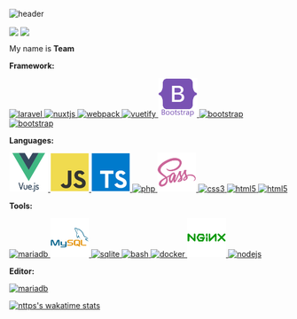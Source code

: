 ![header](https://capsule-render.vercel.app/api?type=slice&color=auto&height=150&section=header&text=Hi%20there%20👋&fontSize=50&fontColor=0049bf&animation=twinkling&fontAlign=80&fontAlignY=20&rotate=370)

<span>
  <img align="center" src="https://github-readme-stats.vercel.app/api/top-langs/?username=nttps&show_icons=true&theme=dracula&layout=compact&hide_border=true" />
</span>
<span>
  <img align="center" src="https://github-readme-stats.vercel.app/api?username=nttps&include_all_commits=true&show_icons=true&theme=dracula&hide=issues&hide_border=true&count_private=true" />
</span>


My name is **Team**


**Framework:**

<a href="https://laravel.com/" target="_blank"> <img src="https://cdn.svgporn.com/logos/laravel.svg" alt="laravel" width="70" height="70"/> </a> <a href="https://nuxtjs.org/" target="_blank"> <img src="https://cdn.svgporn.com/logos/nuxt.svg" alt="nuxtjs" width="70" height="70"/> </a> <a href="https://webpack.js.org" target="_blank"> <img src="https://cdn.svgporn.com/logos/webpack.svg" alt="webpack" width="70" height="70"/> </a> <a href="https://vuetifyjs.com/en/" target="_blank"> <img src="https://cdn.svgporn.com/logos/vuetifyjs.svg" alt="vuetify" width="70" height="70"/> </a> <a href="https://getbootstrap.com" target="_blank"> <img src="https://raw.githubusercontent.com/devicons/devicon/master/icons/bootstrap/bootstrap-plain-wordmark.svg" alt="bootstrap" width="70" height="70"/> </a> <a href="https://tailwindcss.com" target="_blank"> <img src="https://cdn.svgporn.com/logos/tailwindcss.svg" alt="bootstrap" width="70" height="70"/> </a> <a href="https://vitejs.dev" target="_blank"> <img src="https://cdn.svgporn.com/logos/vitejs.svg" alt="bootstrap" width="70" height="70"/> </a>


**Languages:**

<a href="https://vuejs.org/" target="_blank"> <img src="https://raw.githubusercontent.com/devicons/devicon/master/icons/vuejs/vuejs-original-wordmark.svg" alt="vuejs" width="70" height="70"/> </a> <a href="https://developer.mozilla.org/en-US/docs/Web/JavaScript" target="_blank"> <img src="https://raw.githubusercontent.com/devicons/devicon/master/icons/javascript/javascript-original.svg" alt="javascript" width="70" height="70"/> </a> <a href="https://www.typescriptlang.org/" target="_blank"> <img src="https://raw.githubusercontent.com/devicons/devicon/master/icons/typescript/typescript-original.svg" alt="typescript" width="70" height="70"/> </a> <a href="https://www.php.net" target="_blank"> <img src="https://cdn.svgporn.com/logos/php-alt.svg" alt="php" width="70" height="70"/> </a> <a href="https://sass-lang.com" target="_blank"> <img src="https://raw.githubusercontent.com/devicons/devicon/master/icons/sass/sass-original.svg" alt="sass" width="70" height="70"/> </a> <a href="https://www.w3schools.com/css/" target="_blank"> <img src="https://cdn.svgporn.com/logos/css-3.svg" alt="css3" width="70" height="70"/> </a> <a href="https://www.w3.org/html/" target="_blank"> <img src="https://cdn.svgporn.com/logos/html-5.svg" alt="html5" width="70" height="70"/> </a> <a href="https://reactjs.org/" target="_blank"> <img src="https://cdn.svgporn.com/logos/react.svg" alt="html5" width="70" height="70"/> </a>

**Tools:**

<a href="https://mariadb.org/" target="_blank"> <img src="https://cdn.svgporn.com/logos/mariadb.svg" alt="mariadb" width="70" height="70"/> </a> <a href="https://www.mysql.com/" target="_blank"> <img src="https://raw.githubusercontent.com/devicons/devicon/master/icons/mysql/mysql-original-wordmark.svg" alt="mysql" width="70" height="70"/> </a> <a href="https://www.sqlite.org/" target="_blank"> <img src="https://cdn.svgporn.com/logos/sqlite.svg" alt="sqlite" width="70" height="70"/> </a> <a href="https://www.gnu.org/software/bash/" target="_blank"> <img src="https://cdn.svgporn.com/logos/bash.svg" alt="bash" width="70" height="70"/> </a> <a href="https://www.docker.com/" target="_blank"> <img src="https://cdn.svgporn.com/logos/docker.svg" alt="docker" width="70" height="70"/> </a> <a href="https://www.nginx.com" target="_blank"> <img src="https://raw.githubusercontent.com/devicons/devicon/master/icons/nginx/nginx-original.svg" alt="nginx" width="70" height="70"/> </a> <a href="https://nodejs.org" target="_blank"> <img src="https://cdn.svgporn.com/logos/nodejs.svg" alt="nodejs" width="70" height="70"/> </a>

**Editor:**

<a href="https://code.visualstudio.com/" target="_blank"> <img src="https://cdn.svgporn.com/logos/visual-studio-code.svg" alt="mariadb" width="70" height="70"/> </a>


[![nttps's wakatime stats](https://github-readme-stats.vercel.app/api/wakatime?username=@nttps&theme=onedark&layout=compact)](https://github.com/nttps)
